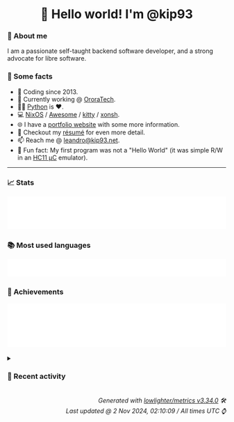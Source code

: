 <!-- README template, populated using this action:
     https://github.com/kip93/kip93/blob/main/.github/workflows/readme.yml. -->

<h1 align="center">👋 Hello world! I'm @kip93</h1> <!-- LOGIN => username -->

### 👤 About me

I am a passionate self-taught backend software developer, and a strong advocate for libre software.


### 💬 Some facts

* 📅 Coding since 2013.
* 💼 Currently working @ [OroraTech](https://ororatech.com/).
* 👨‍💻 [Python](https://github.com/search?q=user%3Akip93&l=python) is ❤️. <!-- LOGIN => username -->
* 💻 [NixOS](https://github.com/NixOS/) /
     [Awesome](https://github.com/awesomeWM/) /
     [kitty](https://github.com/kovidgoyal/kitty/) /
     [xonsh](https://github.com/xonsh/).
* 🌐 I have a [portfolio website](https://kip93.net/) with some more information.
* 📝 Checkout my [résumé](https://kip93.net/resume/) for even more detail.
* 📫 Reach me @ [leandro@kip93.net](mailto:leandro@kip93.net).
* 🎲 Fun fact: My first program was not a "Hello World" (it was simple R/W in an [HC11 µC](https://en.wikipedia.org/wiki/68HC11) emulator).


-----------------------------------------------------------------------------------------------------------------------


### 📈 Stats

![](./stats.svg)


### 📚 Most used languages <!-- by percentage, in decreasing order -->

![](./languages.svg)


### 🏅 Achievements

![](./achievements.svg)


<details> <!-- Last activity -->
<!-- Almost verbatim copy of https://github.com/lowlighter/metrics/blob/latest/source/templates/markdown/partials/activity.ejs, but restructured to be foldable. -->
<summary><h3>📰 Recent activity</h3></summary>

* ⏺️ Created new tag v0.6.0 in [kip93/cp437-tools](https://github.com/kip93/cp437-tools)
  * *On 18 Oct 2024, 23:33:09*
* ➡️ Pushed 3 commits in [kip93/cp437-tools](https://github.com/kip93/cp437-tools) on branch `main`
  * [#3034237](https://github.com/kip93/cp437-tools/commit/3034237) Release 0.6.0
  * [#7beace8](https://github.com/kip93/cp437-tools/commit/7beace8) Add banner
  * [#a37486a](https://github.com/kip93/cp437-tools/commit/a37486a) Update
  * *On 18 Oct 2024, 23:32:28*
* 🌟 Starred [coolapso/hugo-theme-terminalcv](https://github.com/coolapso/hugo-theme-terminalcv)
  * *On 18 Oct 2024, 18:14:04*
* 🌟 Starred [jellyfin/jellyfin](https://github.com/jellyfin/jellyfin)
  * *On 13 Oct 2024, 17:07:53*
</details>


<h6 align="right"><em>
    Generated with <a href="https://github.com/lowlighter/metrics/tree/latest/">lowlighter/metrics v3.34.0</a> 🛠️<br> <!-- VERSION => MAJOR.minor.patch -->
    Last updated @ 2 Nov 2024, 02:10:09 / All times UTC ⌚ <!-- meta.generated => DD/MM/YYYY, hh:mm -->
</em></h6>

